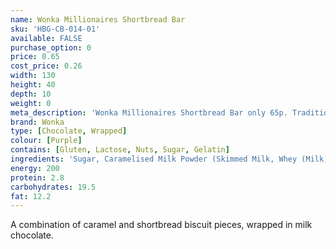 ```yaml
---
name: Wonka Millionaires Shortbread Bar
sku: 'HBG-CB-014-01'
available: FALSE
purchase_option: 0
price: 0.65
cost_price: 0.26
width: 130
height: 40
depth: 10
weight: 0
meta_description: 'Wonka Millionaires Shortbread Bar only 65p. Traditional sweets and more at Humbugs Confectionery Store. Specialists in satisfying your sweet tooth!'
brand: Wonka
type: [Chocolate, Wrapped]
colour: [Purple]
contains: [Gluten, Lactose, Nuts, Sugar, Gelatin]
ingredients: 'Sugar, Caramelised Milk Powder (Skimmed Milk, Whey (Milk), Sugar, Butter, Flavouring), Vegetable Fat, Cocoa Butter, Skimmed Milk Powder, Whole Milk Powder, Biscuit Crumbs (Corn Flour, Sugar, Water, Butter, Dextrose, Vegetable Oil, Hazelnuts, Corn and Tapioca Starches, Whey Powder (Milk), Raising Agents: Ammonium Bicarbonate, Sodium Bicarbonate; Flavouring, Salt), Cocoa Mass, Vegetable Fat, Milk Fat, Whey Powder (Milk), Lactose (Milk), Emulsifier (Sunflower Lecithin), Flavourings, Colour (Paprika Extract), Salt.'
energy: 200
protein: 2.8
carbohydrates: 19.5
fat: 12.2
---
```

A combination of caramel and shortbread biscuit pieces, wrapped in milk chocolate.